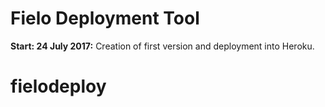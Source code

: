# Fielo Deployment Tool

**Start: 24 July 2017:** Creation of first version and deployment into Heroku.

# fielodeploy

